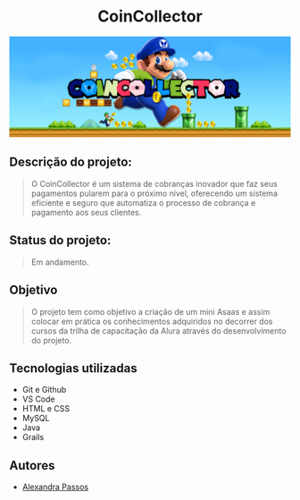 <h1 align="center"><strong>CoinCollector</strong></h1>

![Logo do projeto](CoinCollector.png)

## Descrição do projeto:

> O CoinCollector é um sistema de cobranças inovador que faz seus pagamentos pularem para o próximo nível, oferecendo um sistema eficiente e seguro que automatiza o processo de cobrança e pagamento aos seus clientes.

## Status do projeto:

> Em andamento.

## Objetivo

> O projeto tem como objetivo a criação de um mini Asaas e assim colocar em prática os conhecimentos adquiridos no decorrer dos cursos da trilha de capacitação da Alura através do desenvolvimento do projeto.

## Tecnologias utilizadas

 - Git e Github
 - VS Code
 - HTML e CSS
 - MySQL
 - Java
 - Grails

## Autores

 - [Alexandra Passos](https://github.com/AlexandraPassos)
